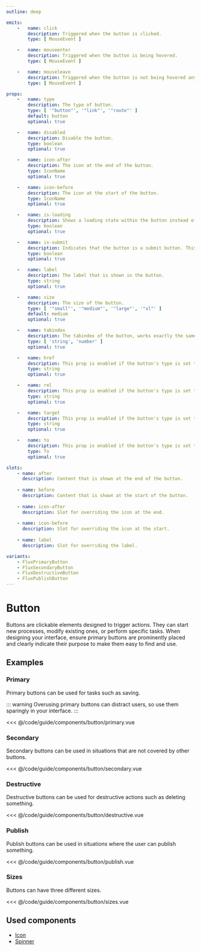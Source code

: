 ```yaml
---
outline: deep

emits:
    -   name: click
        description: Triggered when the button is clicked.
        type: [ MouseEvent ]

    -   name: mouseenter
        description: Triggered when the button is being hovered.
        type: [ MouseEvent ]

    -   name: mouseleave
        description: Triggered when the button is not being hovered anymore.
        type: [ MouseEvent ]

props:
    -   name: type
        description: The type of button.
        type: [ '"button"', '"link"', '"route"' ]
        default: button
        optional: true

    -   name: disabled
        description: Disable the button.
        type: boolean
        optional: true

    -   name: icon-after
        description: The icon at the end of the button.
        type: IconName
        optional: true

    -   name: icon-before
        description: The icon at the start of the button.
        type: IconName
        optional: true

    -   name: is-loading
        description: Shows a loading state within the button instead of the icon at the start.
        type: boolean
        optional: true

    -   name: is-submit
        description: Indicates that the button is a submit button. This will enable form submission.
        type: boolean
        optional: true

    -   name: label
        description: The label that is shown in the button.
        type: string
        optional: true

    -   name: size
        description: The size of the button.
        type: [ '"small"', '"medium"', '"large"', '"xl"' ]
        default: medium
        optional: true

    -   name: tabindex
        description: The tabindex of the button, works exactly the same as html.
        type: [ 'string', 'number' ]
        optional: true

    -   name: href
        description: This prop is enabled if the button's type is set to link. It's the same as the <a> HTML element.
        type: string
        optional: true

    -   name: rel
        description: This prop is enabled if the button's type is set to link. It's the same as the <a> HTML element.
        type: string
        optional: true

    -   name: target
        description: This prop is enabled if the button's type is set to link. It's the same as the <a> HTML element.
        type: string
        optional: true

    -   name: to
        description: This prop is enabled if the button's type is set to route. This integrates with Vue Router.
        type: To
        optional: true

slots:
    - name: after
      description: Content that is shown at the end of the button.
      
    - name: before
      description: Content that is shown at the start of the button.
      
    - name: icon-after
      description: Slot for overriding the icon at the end.
      
    - name: icon-before
      description: Slot for overriding the icon at the start.
      
    - name: label
      description: Slot for overriding the label.

variants:
    - FluxPrimaryButton
    - FluxSecondaryButton
    - FluxDestructiveButton
    - FluxPublishButton
---
```


<script
    lang="ts"
    setup>
    import { FluxPrimaryButton } from '@basmilius/flux';
    import DestructiveExample from '../../code/guide/components/button/destructive.vue';
    import PrimaryExample from '../../code/guide/components/button/primary.vue';
    import PublishExample from '../../code/guide/components/button/publish.vue';
    import SecondaryExample from '../../code/guide/components/button/secondary.vue';
    import SizesExample from '../../code/guide/components/button/sizes.vue';
</script>

# Button

Buttons are clickable elements designed to trigger actions. They can start new processes, modify existing ones, or perform specific tasks. When designing your interface, ensure primary buttons are prominently placed and clearly indicate their purpose to make them easy to find and use.

<Preview>
    <FluxPrimaryButton
        icon-before="circle-check"
        label="Save"/>
</Preview>

<FrontmatterDocs/>

## Examples

### Primary

Primary buttons can be used for tasks such as saving.

<Preview>
    <PrimaryExample/>
</Preview>

::: warning
Overusing primary buttons can distract users, so use them sparingly in your interface.
:::

<<< @/code/guide/components/button/primary.vue

### Secondary

Secondary buttons can be used in situations that are not covered by other buttons.

<Preview>
    <SecondaryExample/>
</Preview>

<<< @/code/guide/components/button/secondary.vue

### Destructive

Destructive buttons can be used for destructive actions such as deleting something.

<Preview>
    <DestructiveExample/>
</Preview>

<<< @/code/guide/components/button/destructive.vue

### Publish

Publish buttons can be used in situations where the user can publish something.

<Preview>
    <PublishExample/>
</Preview>

<<< @/code/guide/components/button/publish.vue

### Sizes

Buttons can have three different sizes.

<Preview>
    <SizesExample/>
</Preview>

<<< @/code/guide/components/button/sizes.vue

## Used components

- [Icon](./icon)
- [Spinner](./spinner)

